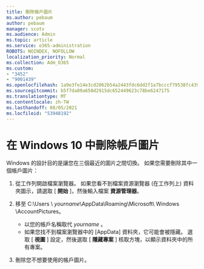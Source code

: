 ```yaml
---
title: 刪除帳戶圖片
ms.author: pebaum
author: pebaum
manager: scotv
ms.audience: Admin
ms.topic: article
ms.service: o365-administration
ROBOTS: NOINDEX, NOFOLLOW
localization_priority: Normal
ms.collection: Adm_O365
ms.custom:
- "3452"
- "9001439"
ms.openlocfilehash: 1a9e3fe14e3cd2062b54a2443fdc6dd2f1a7bcccf79538fc439295ce43082149
ms.sourcegitcommit: b5f7da89a650d2915dc652449623c78be6247175
ms.translationtype: MT
ms.contentlocale: zh-TW
ms.lasthandoff: 08/05/2021
ms.locfileid: "53948192"
---
```

# <a name="delete-an-account-picture-in-windows-10"></a>在 Windows 10 中刪除帳戶圖片

Windows 的設計目的是讓您在三個最近的圖片之間切換。 如果您需要刪除其中一個帳戶圖片：

1. 從工作列開啟檔案瀏覽器。 如果您看不到檔案資源瀏覽器 (在工作列上) 資料夾圖示，請選取 [ **開始** ]，然後輸入檔案 **資源管理器**。

2. 移至 C:\Users \\ *yourname*\AppData\Roaming\Microsoft\ Windows \AccountPictures。 
    - 以您的帳戶名稱取代 *yourname* 。
    - 如果您找不到檔案瀏覽器中的 [AppData] 資料夾，它可能會被隱藏。 選取 [ **視圖** ] 設定，然後選取 [ **隱藏專案** ] 核取方塊，以顯示資料夾中的所有專案。

3. 刪除您不想要使用的帳戶圖片。
 
 